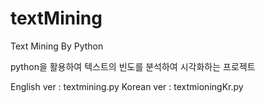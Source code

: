 # textMining
Text Mining By Python

python을 활용하여 텍스트의 빈도를 분석하여 시각화하는 프로젝트

English ver : textmining.py
Korean ver : textmioningKr.py
